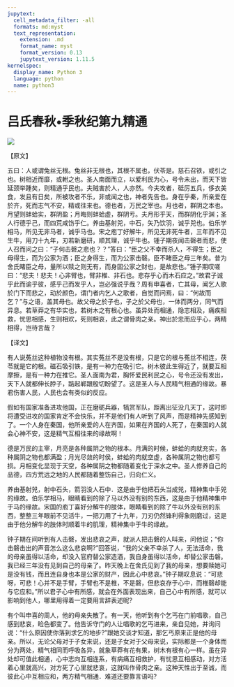 ```yaml
---
jupytext:
  cell_metadata_filter: -all
  formats: md:myst
  text_representation:
    extension: .md
    format_name: myst
    format_version: 0.13
    jupytext_version: 1.11.5
kernelspec:
  display_name: Python 3
  language: python
  name: python3
---
```

# 吕氏春秋&#8226;季秋纪第九精通

![](image/cover.jpg)

【原文】

五曰：人或谓兔丝无根。兔丝非无根也，其根不属也，伏苓是。慈石召铁，或引之也。树相近而靡，或軵之也。圣人南面而立，以爱利民为心，号令未出，而天下皆延颈举踵矣，则精通乎民也。夫贼害於人，人亦然。今夫攻者，砥厉五兵，侈衣美食，发且有日矣，所被攻者不乐，非或闻之也，神者先告也。身在乎秦，所亲爱在於齐，死而志气不安，精或往来也。德也者，万民之宰也。月也者，群阴之本也。月望则蚌蛤实，群阴盈；月晦则蚌蛤虚，群阴亏。夫月形乎天，而群阴化乎渊；圣人行德乎己，而四荒咸饬乎仁。养由基射兕，中石，矢乃饮羽，诚乎兕也。伯乐学相马，所见无非马者，诚乎马也。宋之庖丁好解牛，所见无非死牛者，三年而不见生牛，用刀十九年，刃若新磨研，顺其理，诚乎牛也。锺子期夜闻击磬者而悲，使人召而问之曰：“子何击磬之悲也？？”答曰：“臣之父不幸而杀人，不得生；臣之母得生，而为公家为酒；臣之身得生，而为公家击磬。臣不睹臣之母三年矣。昔为舍氏睹臣之母，量所以赎之则无有，而身固公家之财也，是故悲也。”锺子期叹嗟曰：“悲夫！悲夫！心非臂也，臂非椎、非石也。悲存乎心而木石应之。”故君子诚乎此而谕乎彼，感乎己而发乎人，岂必强说乎哉？周有申喜者，亡其母，闻乞人歌於门下而悲之，动於颜色，谓门者内乞人之歌者，自觉而问焉，曰：“何故而乞？”与之语，盖其母也。故父母之於子也，子之於父母也，一体而两分，同气而异息。若草莽之有华实也，若树木之有根心也。虽异处而相通，隐志相及，痛疾相救，忧思相感，生则相欢，死则相哀，此之谓骨肉之亲。神出於忠而应乎心，两精相得，岂待言哉？

【译文】

有人说菟丝这种植物没有根。其实菟丝不是没有根，只是它的根与菟丝不相连，茯苓就是它的根。磁石吸引铁，是有一种力在吸引它。树木彼此生得近了，就要互相摩擦，是有一种力在推它。圣人面南为君，胸怀爱民利民之心，号令还没有发出，天下人就都伸长脖子，踮起郸跟殷切盼望了。这是圣人与人民精气相通的缘故。暴君伤害人民，人民也会有类似的反应。

假如有国家准备进攻他国，正在磨砺兵器，犒赏军队，距离出征没几天丁，这时即将遭受进攻的国家肯定不会快乐，并不是他们有人听到了风声，而是精神先感知到了。一个人身在秦国，他所亲爱的人在齐国，如果在齐国的人死了，在秦国的人就会心神不安，这是精气互相往来的缘故啊！

德是万民的主宰，月亮是各种属阴之物的根本。月满的时候，蚌蛤的肉就充实，各种属阴之物也都满盈；月光尽敛的时侯，蚌蛤的肉就空虚，各种属阴之物也都亏损。月相变化显现于天空，各种属阴之物都随着变化于深水之中。圣人修养自己的品德，四方荒远之地的人民都随着整饬自己，归向仁义。

养由基射兕，射中石头，箭羽没人石中．这是由于他把石头当成兕，精神集中手兕的缘故。伯乐学相马，眼睛看到的除了马以外没有别的东西，这是由于他精神集中于马的缘故。宋国的庖丁喜好分解牛的肢体，眼睛看到的除了牛以外没有别的东西，整整三年眼前不见活牛，一把刀用了十九年，刀刃仍然锋利得象刚磨过，这是由于他分解牛的肢体时顺着牛的肌理，精神集中于牛的缘故。

钟子期在间听到有人击磬，发出悲哀之声，就派人把击磐的人叫来，问他说；“你击磐击出的声音怎么这么悲哀啊?”回答说，“我的父亲不幸杀了人，无法活命，我的母亲虽得以活命，却没入官府替公家造酒，我自身虽得以活命，却替公家击磐。我已经三年没有见到自己的母亲了。昨天晚上在舍氏见到了我的母亲，想要赎她可是没有钱，而且连自身也本是公家的财产，因此心中悲哀。”钟子期叹息说：“可悲呀，可悲！心并不是手臂，手臂也不是椎，不是磐，但悲哀存于心中，而椎磬却能与它应和。”所以君子心中有所感，就会在外面表现出来，自己心中有所感，就可以影响到他人，哪里用得着一定要用言辞表述昵?

有个叫申喜的周人，他的母亲失散了。有一天，他听到有个乞丐在门前唱歌，自己感到悲哀，睑色都变了。他告诉守门的人让唱歌的乞丐进来，亲自见她，并询问说：“什么原因使你落到求乞的地步?”跟她交谈才知道，那乞丐原来正是他的母亲。所以，无论父母对于子女来说，还是子女对于父母来说，实际都是一个身体而分为两处，精气相同而呼吸各异，就象草莽有花有果，树木有根有心一样。虽在异处却可值此相通，心中志向互相连系，有病痛互相救护，有忧思互相感动，对方活着心里就高兴，对方死了心里就悲哀，这就叫作骨肉之亲。这种天性出于至诚，而彼此心中互相应和，两方精气相通．难道还要靠言语吗?




